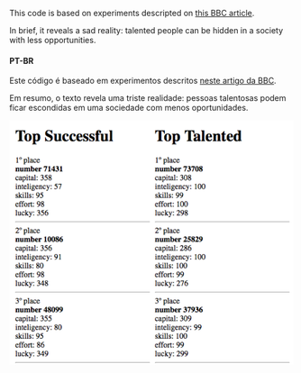 This code is based on experiments descripted on [this BBC article](http://www.bbc.com/capital/story/20180309-your-hard-work-doesnt-actually-pay-off). 

In brief, it reveals a sad reality: talented people can be hidden in a society with less opportunities. 


#### PT-BR
Este código é baseado em experimentos descritos [neste artigo da BBC](https://www.bbc.com/portuguese/amp/vert-cap-43597495).

Em resumo, o texto revela uma triste realidade: pessoas talentosas podem ficar escondidas em uma sociedade com menos oportunidades.

![Result Image](https://raw.githubusercontent.com/orafaelreis/Alessio-Biondo-Experiment-Simplified/master/result.png)
